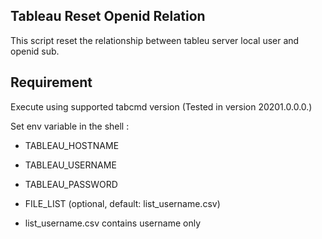 Tableau Reset Openid Relation
--
This script reset the relationship between tableu server local user and openid sub.

Requirement 
---
Execute using supported tabcmd version (Tested in version 20201.0.0.0.)

Set env variable in the shell :
- TABLEAU_HOSTNAME
- TABLEAU_USERNAME
- TABLEAU_PASSWORD
- FILE_LIST (optional, default: list_username.csv)

- list_username.csv contains username only
